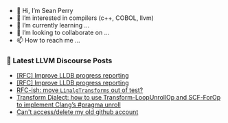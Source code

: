 - 👋 Hi, I’m Sean Perry
- 👀 I’m interested in compilers (c++, COBOL, llvm)
- 🌱 I’m currently learning ...
- 💞️ I’m looking to collaborate on ...
- 📫 How to reach me ...

<!---
s66perry/s66perry is a ✨ special ✨ repository because its `README.md` (this file) appears on your GitHub profile.
You can click the Preview link to take a look at your changes.
--->
### 📕 Latest LLVM Discourse Posts

<!-- DISCOURSE-LLVM:START -->
- [[RFC] Improve LLDB progress reporting](https://discourse.llvm.org/t/rfc-improve-lldb-progress-reporting/75717#post_13)
- [[RFC] Improve LLDB progress reporting](https://discourse.llvm.org/t/rfc-improve-lldb-progress-reporting/75717#post_12)
- [RFC-ish: move `LinalgTransforms` out of test?](https://discourse.llvm.org/t/rfc-ish-move-linalgtransforms-out-of-test/75799#post_1)
- [Transform Dialect: how to use Transform-LoopUnrollOp and SCF-ForOp to implement Clang’s #pragma unroll](https://discourse.llvm.org/t/transform-dialect-how-to-use-transform-loopunrollop-and-scf-forop-to-implement-clang-s-pragma-unroll/75776#post_2)
- [Can&#39;t access/delete my old github account](https://discourse.llvm.org/t/cant-access-delete-my-old-github-account/75793#post_6)
<!-- DISCOURSE-LLVM:END -->
